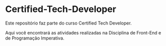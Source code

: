 # Certified-Tech-Developer

Este repositório faz parte do curso Certified Tech Developer.

Aqui você encontrará as atividades realizadas na Disciplina de Front-End e de Programação Imperativa.

